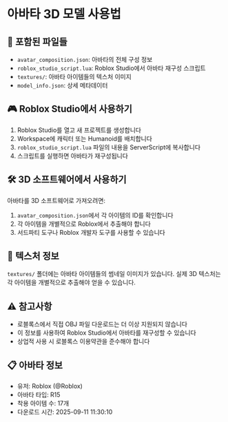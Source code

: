 # 아바타 3D 모델 사용법

## 📁 포함된 파일들
- `avatar_composition.json`: 아바타의 전체 구성 정보
- `roblox_studio_script.lua`: Roblox Studio에서 아바타 재구성 스크립트
- `textures/`: 아바타 아이템들의 텍스처 이미지
- `model_info.json`: 상세 메타데이터

## 🎮 Roblox Studio에서 사용하기
1. Roblox Studio를 열고 새 프로젝트를 생성합니다
2. Workspace에 캐릭터 또는 Humanoid를 배치합니다
3. `roblox_studio_script.lua` 파일의 내용을 ServerScript에 복사합니다
4. 스크립트를 실행하면 아바타가 재구성됩니다

## 🛠️ 3D 소프트웨어에서 사용하기
아바타를 3D 소프트웨어로 가져오려면:
1. `avatar_composition.json`에서 각 아이템의 ID를 확인합니다
2. 각 아이템을 개별적으로 Roblox에서 추출해야 합니다
3. 서드파티 도구나 Roblox 개발자 도구를 사용할 수 있습니다

## 🎨 텍스처 정보
`textures/` 폴더에는 아바타 아이템들의 썸네일 이미지가 있습니다.
실제 3D 텍스처는 각 아이템을 개별적으로 추출해야 얻을 수 있습니다.

## ⚠️ 참고사항
- 로블록스에서 직접 OBJ 파일 다운로드는 더 이상 지원되지 않습니다
- 이 정보를 사용하여 Roblox Studio에서 아바타를 재구성할 수 있습니다
- 상업적 사용 시 로블록스 이용약관을 준수해야 합니다

## 📋 아바타 정보
- 유저: Roblox (@Roblox)
- 아바타 타입: R15
- 착용 아이템 수: 17개
- 다운로드 시간: 2025-09-11 11:30:10
